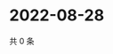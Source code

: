 # 2022-08-28

共 0 条

<!-- BEGIN WEIBO -->
<!-- 最后更新时间 Sun Aug 28 2022 07:16:21 GMT+0800 (China Standard Time) -->

<!-- END WEIBO -->
